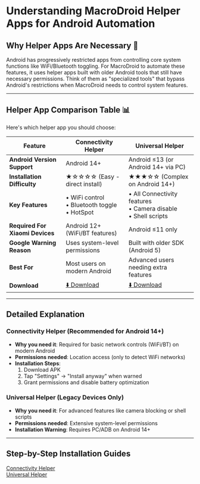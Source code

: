 # Understanding MacroDroid Helper Apps for Android Automation

## Why Helper Apps Are Necessary 🔧

Android has progressively restricted apps from controlling core system functions like WiFi/Bluetooth toggling. For MacroDroid to automate these features, it uses helper apps built with older Android tools that still have necessary permissions. Think of them as "specialized tools" that bypass Android's restrictions when MacroDroid needs to control system features.

---

## Helper App Comparison Table 📊
Here's which helper app you should choose:

| Feature                          | Connectivity Helper                                    | Universal Helper                                       |
|----------------------------------|-------------------------------------------------------|-------------------------------------------------------|
| **Android Version Support**      | Android 14+                                           | Android ≤13 (or Android 14+ via PC)                   |
| **Installation Difficulty**      | ★☆☆☆☆ (Easy - direct install)                         | ★★★☆☆ (Complex on Android 14+)                        |
| **Key Features**                 | • WiFi control<br>• Bluetooth toggle<br>• HotSpot     | • All Connectivity features<br>• Camera disable<br>• Shell scripts |
| **Required For Xiaomi Devices**  | Android 12+ (WiFi/BT features)                        | Android ≤11 only                                      |
| **Google Warning Reason**        | Uses system-level permissions                         | Built with older SDK (Android 5)                      |
| **Best For**                     | Most users on modern Android                          | Advanced users needing extra features                 |
| **Download**                     | [⬇️ Download](https://macrodroidlink.com/connectivityhelper/MacroDroid_Connectivity_Helper.apk) | [⬇️ Download](https://macrodroidlink.com/helper/MacroDroidHelper.apk) |

---

## Detailed Explanation

### **Connectivity Helper (Recommended for Android 14+)**
- **Why you need it**: Required for basic network controls (WiFi/BT) on modern Android
- **Permissions needed**: Location access (only to detect WiFi networks)
- **Installation Steps**:
  1. Download APK
  2. Tap "Settings" → "Install anyway" when warned
  3. Grant permissions and disable battery optimization

### **Universal Helper (Legacy Devices Only)**
- **Why you need it**: For advanced features like camera blocking or shell scripts
- **Permissions needed**: Extensive system-level permissions
- **Installation Warning**: Requires PC/ADB on Android 14+

---

## Step-by-Step Installation Guides  

[Connectivity Helper](<connectivity.md>)  
[Universal Helper](<universal.md>)
